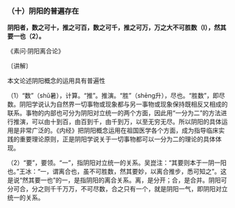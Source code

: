 ### （十）阴阳的普遍存在

**阴阳者，数之可十，推之可百，数之可千，推之可万，万之大不可胜数（l），然其要一也（2）。**

​《素问·阴阳离合论》

〔讲解〕

本文论述阴阳概念的运用具有普遍性

（1）“数”（shǔ暑），计算。“推”。推演。“胜”（shēng升），尽也。“胜数”，即尽数。阴阳学说认为自然界一切事物或现象都与另一事物或现象保持既相反又相成的联系。事物的内部也可分为阴阳对立统一的两个方面，因此用“一分为二”的方法进行推演，可以由十到百，由百到千，由千到万，以至无穷无尽。所以阴阳的具体运用是非常广泛的。《内经》把阴阳概念运用在祖国医学各个方面，成为指导临床实践的重要理论原则，正是阴阳学说关于一切事物都可以一分为二的理论的具体体现。

（2）“要”，要领。“一”，指阴阳对立统一的关系。吴崑注：“其要则本于一阴一阳也。”王冰：“一，谓离合也，虽不可胜数，然其要妙，以离合推步，悉可知之”。这是说“然其要一也”的一，是指阴阳的离合关系。离，是分开；合，是合并。阴阳可分可合，分之则千千万万，不可尽数，合之只有一个，就是阴阳一气，即阴阳对立统一的关系。


